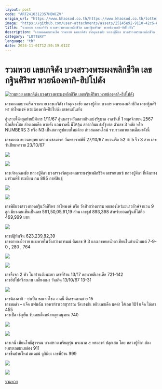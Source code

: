 ```yaml
---
layout: post
code: "ART2410312357HBWCZV"
origin_url: "https://www.khaosod.co.th/https://www.khaosod.co.th/lottery/news_9485343"
image: "https://github.com/user-attachments/assets/25145e92-9110-42c6-8858-5b11fccac94e"
title: "รวมหวย เลขเกจิดัง บวงสรวงพระผงพลิกชีวิต เลขกฐินศิริพร หวยน้องคากิ-ฮิปโปดัง"
description: "เลขมงคลขบวนเรือ รวมหวย เลขเกจิดัง เจ้าคุณธงชัย หลวงปู่ศิลา บวงสรวงพระผงพลิกชีวิต เลขกฐินศิริพร อำไพพงษ์ หวยน้องคากิ-ฮิปโปดัง เลขคนบันเทิง"
category: "LOTTERY"
language: "th"
date: 2024-11-01T12:50:39.012Z
---
```


# รวมหวย เลขเกจิดัง บวงสรวงพระผงพลิกชีวิต เลขกฐินศิริพร หวยน้องคากิ-ฮิปโปดัง

[![รวมหวย เลขเกจิดัง บวงสรวงพระผงพลิกชีวิต เลขกฐินศิริพร หวยน้องคากิ-ฮิปโปดัง](https://www.khaosod.co.th/wpapp/uploads/2024/11/lottoall11167111679998888888.jpg "รวมหวย เลขเกจิดัง บวงสรวงพระผงพลิกชีวิต เลขกฐินศิริพร หวยน้องคากิ-ฮิปโปดัง")](https://www.khaosod.co.th/wpapp/uploads/2024/11/lottoall11167111679998888888.jpg)

เลขมงคลขบวนเรือ รวมหวย เลขเกจิดัง เจ้าคุณธงชัย หลวงปู่ศิลา บวงสรวงพระผงพลิกชีวิต เลขกฐินศิริพร อำไพพงษ์ หวยน้องคากิ-ฮิปโปดัง เลขคนบันเทิง

ลุ้นรวยโค้งสุดท้ายปีมังกร 1/11/67 ลุ้นผลรางวัลสลากกินแบ่งรัฐบาล งวดวันที่ 1 พฤศจิกายน 2567 นักเสี่ยงโชค ส่องเลขเด็ด หวยดัง แถมงวดนี้ มีให้ลุ้น สลากกินแบ่งรัฐบาล ตัวเลข 3 หลัก หรือ NUMBERS 3 หรือ N3 เป็นสลากรูปแบบใหม่ด้วย ข่าวสดออนไลน์ รวบรวมหวยเลขเด็ดมาดังนี้

เลขมงคล ขบวนพยุหยาตราทางชลมารค วันพระราชพิธี 27/10/67 ขบวนเรือ 52 ลำ 5 ริ้ว 3 สาย เลขวันปิยมหาราช 23/10/67

[![](https://www.khaosod.co.th/wpapp/uploads/2024/11/lottoall1116711.jpeg)](https://www.khaosod.co.th/wpapp/uploads/2024/11/lottoall1116711.jpeg)

[![](https://www.khaosod.co.th/wpapp/uploads/2024/11/lottoall1116712.jpeg)](https://www.khaosod.co.th/wpapp/uploads/2024/11/lottoall1116712.jpeg)

เลขเจ้าคุณธงชัย หลวงปู่ศิลา บวงสรวงวัตถุมงคลพระผงรุ่นพลิกชีวิต เลขรถเบนซ์ หลวงปู่ศิลา ที่เดินทางมาร่วมพิธี ทะเบียน กน 885 กาฬสินธุ์

[![](https://www.khaosod.co.th/wpapp/uploads/2024/11/lottoall111673.jpg)](https://www.khaosod.co.th/wpapp/uploads/2024/11/lottoall111673.jpg)

[![](https://www.khaosod.co.th/wpapp/uploads/2024/11/lottoall111677.jpg)](https://www.khaosod.co.th/wpapp/uploads/2024/11/lottoall111677.jpg)

เลขพิธีบวงสรวงทอดกฐินวัดศิริพร อำไพพงษ์ หรือ วัดป่าสว่างธรรม พบของไหว้มะนาวยักษ์จำนวน 9 ลูก มีบางคนเห็นเป็นเลข 591,50,05,91,19 ส่วน เลขธูป 893,398 สำหรับยอดกฐินที่ได้คือ 499,999 บาท

[![](https://www.khaosod.co.th/wpapp/uploads/2024/11/lottoall111674.jpg)](https://www.khaosod.co.th/wpapp/uploads/2024/11/lottoall111674.jpg)

เลขปฏิทินจีน 623,239,82,39  
เลขตาทองงิ้วราย แผงหวยในวัดสว่างอารมณ์ ติดเลข 9 3 และเลขหยดน้ำตาเทียนในอ่างน้ำมนต์ 7-9-0 , 280 , 764

[![](https://www.khaosod.co.th/wpapp/uploads/2024/11/lottoall111676.jpg)](https://www.khaosod.co.th/wpapp/uploads/2024/11/lottoall111676.jpg)

[![](https://www.khaosod.co.th/wpapp/uploads/2024/11/lottoall111675.jpg)](https://www.khaosod.co.th/wpapp/uploads/2024/11/lottoall111675.jpg)

เลขจิ้งจก 2 หัว โผล่ร้านดังพะเยา เลขที่ร้าน 13/17 คอหวยตีเลขเด็ด 721-142  
เลขฮิปโปศรีสะเกษ เกลี้ยงแผง วันเกิด 13/10/67 13-31

[![](https://www.khaosod.co.th/wpapp/uploads/2024/11/lottoall111671.jpg)](https://www.khaosod.co.th/wpapp/uploads/2024/11/lottoall111671.jpg)

เลขน้องคากิ – ย่าเปิ้ล ขอแจกโชค งวดนี้ ตีเลขหลานชาย 15  
เลขมดดำ – แจ็ค แฟนฉัน ขอพรท้าวเวสสุวรรณ วัดบางชัน หยิบเลขเด็ด มดดำ ได้เลข 101 แจ็ค ได้เลข 455  
เลขเป็ด เชิญยิ้ม จับเลขเด็ดหน้าพญาหนุมาน 740

[![](https://www.khaosod.co.th/wpapp/uploads/2024/11/lottoall111679.jpg)](https://www.khaosod.co.th/wpapp/uploads/2024/11/lottoall111679.jpg)

[![](https://www.khaosod.co.th/wpapp/uploads/2024/11/lottoall111678.jpg)](https://www.khaosod.co.th/wpapp/uploads/2024/11/lottoall111678.jpg)

เลขเจนี่ เทียนโพธิ์สุวรรณ บวงสรวงเหรียญรุ่น พระนาค ๕ พระองค์ ปลุกเสก โดย หลวงปู่ศิลา ส่องหมายเลขบนกล่อง 911  
เลขขึ้นบ้านใหม่ ณเดชน์ คูกิมิยะ เลขที่บ้าน 999

[![](https://www.khaosod.co.th/wpapp/uploads/2024/11/lottoall1116715.jpg)](https://www.khaosod.co.th/wpapp/uploads/2024/11/lottoall1116715.jpg)

[![](https://www.khaosod.co.th/wpapp/uploads/2024/11/lottoall1116716.jpg)](https://www.khaosod.co.th/wpapp/uploads/2024/11/lottoall1116716.jpg)

[รวมหวย](https://www.khaosod.co.th/lottery)